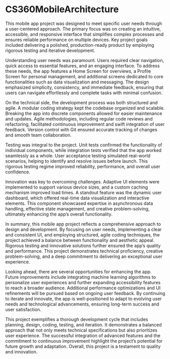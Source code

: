 # CS360MobileArchitecture
This mobile app project was designed to meet specific user needs through a user-centered approach. The primary focus was on creating an intuitive, accessible, and responsive interface that simplifies complex processes and ensures reliable performance on multiple devices. Key project goals included delivering a polished, production-ready product by employing rigorous testing and iterative development.

Understanding user needs was paramount. Users required clear navigation, quick access to essential features, and an engaging interface. To address these needs, the app features a Home Screen for overviews, a Profile Screen for personal management, and additional screens dedicated to core functionalities such as data visualization and messaging. The design emphasized simplicity, consistency, and immediate feedback, ensuring that users can navigate effortlessly and complete tasks with minimal confusion.

On the technical side, the development process was both structured and agile. A modular coding strategy kept the codebase organized and scalable. Breaking the app into discrete components allowed for easier maintenance and updates. Agile methodologies, including regular code reviews and refactoring, facilitated continuous improvement and swift integration of user feedback. Version control with Git ensured accurate tracking of changes and smooth team collaboration.

Testing was integral to the project. Unit tests confirmed the functionality of individual components, while integration tests verified that the app worked seamlessly as a whole. User acceptance testing simulated real-world scenarios, helping to identify and resolve issues before launch. This rigorous testing regime improved reliability, performance, and overall user confidence.

Innovation was key to overcoming challenges. Adaptive UI elements were implemented to support various device sizes, and a custom caching mechanism improved load times. A standout feature was the dynamic user dashboard, which offered real-time data visualization and interactive elements. This component showcased expertise in asynchronous data handling, effective state management, and creative problem-solving, ultimately enhancing the app’s overall functionality.

In summary, this mobile app project reflects a comprehensive approach to design and development. By focusing on user needs, implementing a clear and consistent UI, and employing structured, agile coding techniques, the project achieved a balance between functionality and aesthetic appeal. Rigorous testing and innovative solutions further ensured the app’s quality and performance. This project demonstrates technical proficiency, creative problem-solving, and a deep commitment to delivering an exceptional user experience.

Looking ahead, there are several opportunities for enhancing the app. Future improvements include integrating machine learning algorithms to personalize user experiences and further expanding accessibility features to reach a broader audience. Additional performance optimizations and UI refinements will be pursued based on ongoing user feedback. By continuing to iterate and innovate, the app is well-positioned to adapt to evolving user needs and technological advancements, ensuring long-term success and user satisfaction.

This project exemplifies a thorough development cycle that includes planning, design, coding, testing, and iteration. It demonstrates a balanced approach that not only meets technical specifications but also prioritizes user experience. The successful integration of advanced features and the commitment to continuous improvement highlight the project’s potential for future growth and adaptation. Overall, this project is a testament to quality and innovation.
